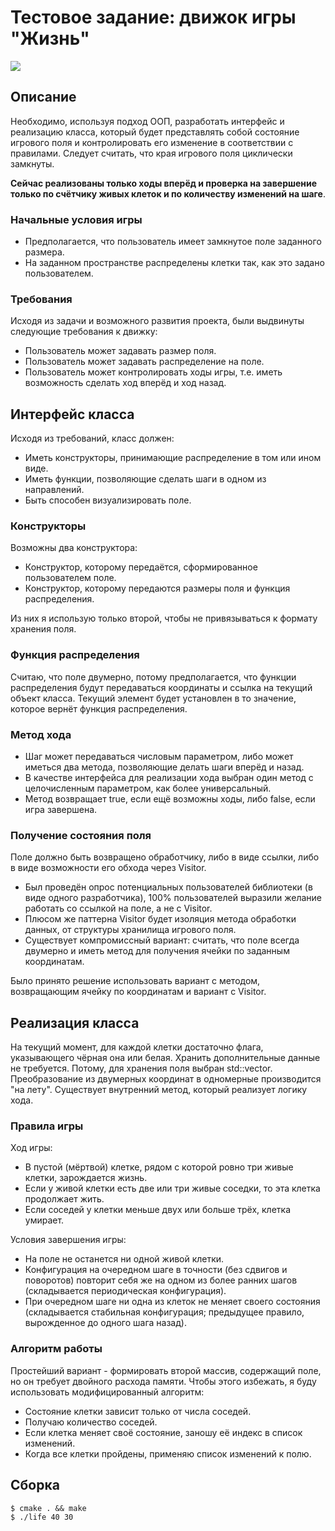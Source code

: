 Тестовое задание: движок игры "Жизнь"
=====================================

![](life.gif)

Описание
--------

Необходимо, используя подход ООП, разработать интерфейс и реализацию класса, который будет представлять собой состояние игрового поля и контролировать его изменение в соответствии с правилами.
Следует считать, что края игрового поля циклически замкнуты.

**Сейчас реализованы только ходы вперёд и проверка на завершение только по счётчику живых клеток и по количеству изменений на шаге**.


### Начальные условия игры

- Предполагается, что пользователь имеет замкнутое поле заданного размера.
- На заданном пространстве распределены клетки так, как это задано пользователем.


### Требования

Исходя из задачи и возможного развития проекта, были выдвинуты следующие требования к движку:

- Пользователь может задавать размер поля.
- Пользователь может задавать распределение на поле.
- Пользователь может контролировать ходы игры, т.е. иметь возможность сделать ход вперёд и ход назад.


Интерфейс класса
----------------

Исходя из требований, класс должен:

- Иметь конструкторы, принимающие распределение в том или ином виде.
- Иметь функции, позволяющие сделать шаги в одном из направлений.
- Быть способен визуализировать поле.


### Конструкторы

Возможны два конструктора:

- Конструктор, которому передаётся, сформированное пользователем поле.
- Конструктор, которому передаются размеры поля и функция распределения.

Из них я использую только второй, чтобы не привязываться к формату хранения поля.


### Функция распределения

Считаю, что поле двумерно, потому предполагается, что функции распределения будут передаваться координаты и ссылка на текущий объект класса.
Текущий элемент будет установлен в то значение, которое вернёт функция распределения.


### Метод хода

- Шаг может передаваться числовым параметром, либо может иметься два метода, позволяющие делать шаги вперёд и назад.
- В качестве интерфейса для реализации хода выбран один метод с целочисленным параметром, как более универсальный.
- Метод возвращает true, если ещё возможны ходы, либо false, если игра завершена.


### Получение состояния поля

Поле должно быть возвращено обработчику, либо в виде ссылки, либо в виде возможности его обхода через Visitor.

- Был проведён опрос потенциальных пользователей библиотеки (в виде одного разработчика),
  100% пользователей выразили желание работать со ссылкой на поле, а не с Visitor.
- Плюсом же паттерна Visitor будет изоляция метода обработки данных, от структуры хранилища игрового поля.
- Существует компромиссный вариант: считать, что поле всегда двумерно и иметь метод для получения ячейки по заданным координатам.

Было принято решение использовать вариант с методом, возвращающим ячейку по координатам и вариант с Visitor.


Реализация класса
-----------------

На текущий момент, для каждой клетки достаточно флага, указывающего чёрная она или белая.
Хранить дополнительные данные не требуется.
Потому, для хранения поля выбран std::vector<bool>.
Преобразование из двумерных координат в одномерные производится "на лету".
Существует внутренний метод, который реализует логику хода.


### Правила игры

Ход игры:

- В пустой (мёртвой) клетке, рядом с которой ровно три живые клетки, зарождается жизнь.
- Если у живой клетки есть две или три живые соседки, то эта клетка продолжает жить.
- Если соседей у клетки меньше двух или больше трёх, клетка умирает.

Условия завершения игры:

- На поле не останется ни одной живой клетки.
- Конфигурация на очередном шаге в точности (без сдвигов и поворотов) повторит себя же на одном из более ранних шагов
  (складывается периодическая конфигурация).
- При очередном шаге ни одна из клеток не меняет своего состояния (складывается стабильная конфигурация; предыдущее правило, вырожденное до одного шага назад).


### Алгоритм работы

Простейший вариант - формировать второй массив, содержащий поле, но он требует двойного расхода памяти.
Чтобы этого избежать, я буду использовать модифицированный алгоритм:

- Состояние клетки зависит только от числа соседей.
- Получаю количество соседей.
- Если клетка меняет своё состояние, заношу её индекс в список изменений.
- Когда все клетки пройдены, применяю список изменений к полю.


Сборка
------

```
$ cmake . && make
$ ./life 40 30
```
